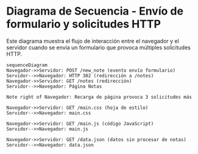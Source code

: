 # Diagrama de Secuencia - Envío de formulario y solicitudes HTTP

Este diagrama muestra el flujo de interacción entre el navegador y el servidor cuando se envía un formulario que provoca múltiples solicitudes HTTP.

```mermaid
sequenceDiagram
Navegador->>Servidor: POST /new_note (evento envío formulario)
Servidor-->>Navegador: HTTP 302 (redirección a /notes)
Navegador->>Servidor: GET /notes (redirección)
Servidor-->>Navegador: Página Notas

Note right of Navegador: Recarga de página provoca 3 solicitudes más

Navegador->>Servidor: GET /main.css (hoja de estilo)
Servidor-->>Navegador: main.css

Navegador->>Servidor: GET /main.js (código JavaScript)
Servidor-->>Navegador: main.js

Navegador->>Servidor: GET /data.json (datos sin procesar de notas)
Servidor-->>Navegador: data.json
``` 
